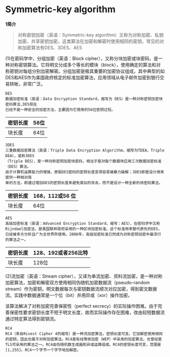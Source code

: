 # Symmetric-key algorithm

**1简介**
>对称密钥加密（英语：Symmetric-key algorithm）又称为对称加密、私钥加密、共享密钥加密，这类算法在加密和解密时使用相同的密钥，常见的对称加密算法有DES、3DES、AES

(1)在密码学中，分组加密（英语：Block cipher），又称分块加密或块密码，是一种对称密钥算法。它将明文分成多个等长的模块（block），使用确定的算法和对称密钥对每组分别加密解密。分组加密是极其重要的加密协议组成，其中典型的如DES和AES作为美国政府核定的标准加密算法，应用领域从电子邮件加密到银行交易转帐，非常广泛。
```
DES
数据加密标准（英语：Data Encryption Standard，缩写为 DES）是一种对称密钥加密块密码算法,DES现在
已经不是一种安全的加密方法，主要因为它使用的56位密钥过短。
```

密钥长度|56位
-------|---
块长度  |64位

```
3DES
三重数据加密算法（英语：Triple Data Encryption Algorithm，缩写为TDEA，Triple DEA），或称3DES
（Triple DES），是一种对称密钥加密块密码，相当于是对每个数据块应用三次数据加密标准（DES）算法。
由于计算机运算能力的增强，原版DES密码的密钥长度变得容易被暴力破解；3DES即是设计用来提供一种相对简
单的方法，即通过增加DES的密钥长度来避免类似的攻击，而不是设计一种全新的块密码算法。
```
密钥长度|168，112或56 位 
--------|-------
块长度	|64位

```
AES
高级加密标准（英语：Advanced Encryption Standard，缩写：AES），在密码学中又称Rijndael加密法，是美国联邦政府采用的一种区块加密标准。这个标准用来替代原先的DES，已经被多方分析且广为全世界所使用。2006年，高级加密标准已然成为对称密钥加密中最流行的算法之一。
```
密钥长度|128、192或者256比特
-----|-----------
块长度	|128位


(2)流加密（英语：Stream cipher），又译为串流加密、资料流加密，是一种对称加密算法，加密和解密双方使用相同伪随机加密数据流（pseudo-random stream）作为密钥，明文数据每次与密钥数据流顺次对应加密，得到密文数据流。实践中数据通常是一个位（bit）并用异或（xor）操作加密。

该算法解决了对称加密完善保密性（perfect secrecy）的实际操作困难。由于完善保密性要求密钥长度不短于明文长度，故而实际操作存在困难，改由较短数据流通过特定算法得到密钥流。
```
RC4
RC4（来自Rivest Cipher 4的缩写）是一种流加密算法，密钥长度可变。它加解密使用相同的密钥，因此也属于对称加密算法。RC4是有线等效加密（WEP）中采用的加密算法，也曾经是TLS可采用的算法之一。RC4由伪随机数生成器和异或运算组成。RC4的密钥长度可变，范围是[1,255]。RC4一个字节一个字节地加解密。
```